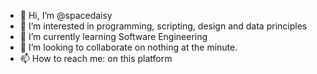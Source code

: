 - 👋 Hi, I’m @spacedaisy
- 👀 I’m interested in programming, scripting, design and data principles
- 🌱 I’m currently learning Software Engineering
- 💞️ I’m looking to collaborate on nothing at the minute.
- 📫 How to reach me: on this platform

<!---
spacedaisy/spacedaisy is a ✨ special ✨ repository because its `README.md` (this file) appears on your GitHub profile.
You can click the Preview link to take a look at your changes.
--->
